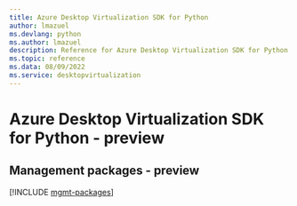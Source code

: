 ```yaml
---
title: Azure Desktop Virtualization SDK for Python
author: lmazuel
ms.devlang: python
ms.author: lmazuel
description: Reference for Azure Desktop Virtualization SDK for Python
ms.topic: reference
ms.data: 08/09/2022
ms.service: desktopvirtualization
---
```

# Azure Desktop Virtualization SDK for Python - preview

## Management packages - preview
[!INCLUDE [mgmt-packages](desktop-virtualization-mgmt-index.md)]